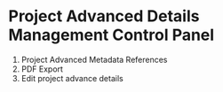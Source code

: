 # Project Advanced Details Management Control Panel

1. Project Advanced Metadata References
2. PDF Export 
3. Edit project advance details




